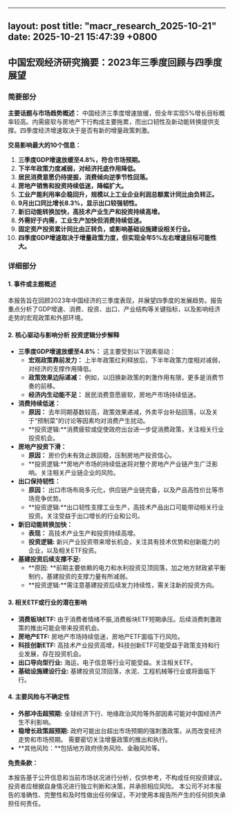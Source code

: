 
--- 
layout: post
title: "macr_research_2025-10-21"
date: 2025-10-21 15:47:39 +0800
--- 

## 中国宏观经济研究摘要：2023年三季度回顾与四季度展望

### 简要部分

**主要话题与市场趋势概述：** 中国经济三季度增速放缓，但全年实现5%增长目标概率较高。内需疲软与房地产下行构成主要拖累，而出口韧性及新动能转换提供支撑。四季度经济增速取决于是否有新的增量政策刺激。

**交易影响最大的10个信息：**

1.  **三季度GDP增速放缓至4.8%，符合市场预期。**
2.  **下半年政策力度减弱，对经济托底作用降低。**
3.  **居民消费意愿仍待提振，消费倾向逆季节性回落。**
4.  **房地产销售和投资持续低迷，降幅扩大。**
5.  **工业产能利用率企稳回升，规模以上工业企业利润总额累计同比由负转正。**
6.  **9月出口同比增长8.3%，显示出口较强韧性。**
7.  **新旧动能转换加快，高技术产业生产和投资持续高增。**
8.  **外需好于内需，工业生产加快但消费持续低迷。**
9.  **固定资产投资累计同比由正转负，或影响基础设施建设相关行业。**
10. **四季度GDP增速取决于增量政策力度，但实现全年5%左右增速目标可能性大。**

### 详细部分

#### 1. 事件或主题概述

本报告旨在回顾2023年中国经济的三季度表现，并展望四季度的发展趋势。报告重点分析了GDP增速、消费、投资、出口、产业结构等关键指标，以及影响经济走势的宏观政策和外部环境。

#### 2. 核心驱动与影响分析 投资逻辑分步解释

*   **三季度GDP增速放缓至4.8%：** 这主要受到以下因素驱动：
    *   **宏观政策靠前发力：** 上半年政策红利释放后，下半年政策力度相对减弱，对经济的支撑作用降低。
    *   **政策效果边际递减：** 例如，以旧换新政策的刺激作用有限，更多是消费节奏的前移。
    *   **经济内生动能不足：** 居民消费意愿疲软，房地产市场持续低迷。
*   **消费持续低迷：**
    *   **原因：** 去年同期基数较高，政策效果递减，外卖平台补贴回落，以及关于“预制菜”的讨论等因素均对消费产生扰动。
    *   **投资逻辑:**消费疲软或促使政府出台进一步促消费政策，关注相关行业投资机会。
*   **房地产投资下滑：**
    *   **原因：** 房价仍未有效止跌回稳，压制房地产投资信心。
    *    **投资逻辑:**房地产市场的持续低迷将对整个房地产产业链产生广泛影响。关注相关产业链企业的风险。
*   **出口保持韧性：**
    *   **原因：** 出口市场布局多元化，供应链产业链完备，以及产品高性价比等市场竞争优势。
    *   **投资逻辑:**出口韧性支撑工业生产，高技术产品出口可能带动相关行业投资。关注受益于出口增长的行业和公司。
*   **新旧动能转换加快：**
    *   **表现：** 高技术产业生产和投资持续高增。
    *   **投资逻辑:** 新兴产业投资带来增长机会，关注具有技术优势和创新能力的企业，以及相关ETF投资。
* **基建投资后续支撑不足:**
    * **原因: **前期主要依赖的电力和水利投资见顶回落，加之地方财政紧平衡制约，基建投资的支撑力量有所减弱。
    * **投资逻辑:**需注意基建投资后续发力持续性，需关注新的投资方向。

#### 3. 相关ETF或行业的潜在影响

*   **消费板块ETF:** 由于消费者情绪不振,消费板块ETF短期承压。后续消费刺激政策的推出可能会带来投资机会。
*   **房地产ETF:** 房地产市场持续低迷，房地产ETF面临下行风险。
*   **科技创新ETF:** 高技术产业投资高增，科技创新ETF可能受益于政策支持和行业发展，存在投资机会。
*   **出口导向型行业:** 海运，电子信息等行业可能受益。关注相关ETF。
* **基础设施建设行业:** 基建投资见顶回落，水泥、工程机械等行业或将面临下行。

#### 4. 主要风险与不确定性

*   **外部冲击超预期:** 全球经济下行、地缘政治风险等外部因素可能对中国经济产生不利影响。
*   **稳增长政策超预期:** 政府可能出台超出市场预期的强刺激政策，从而改变经济走势和市场预期。 需要密切关注增量政策的推出和执行。
*   **其他风险：**包括地方政府债务风险、金融风险等。

**免责条款：**

本报告基于公开信息和当前市场状况进行分析，仅供参考，不构成任何投资建议。投资者应根据自身情况进行独立判断和决策，并承担相应风险。 本公司不对本报告的准确性、完整性和及时性做出任何保证，不对使用本报告所产生的任何损失承担任何责任。